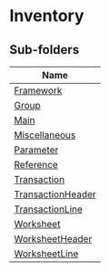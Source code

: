 
# Inventory


## Sub-folders

|Name|
|---|
|[Framework](Framework/README.md)|
|[Group](Group/README.md)|
|[Main](Main/README.md)|
|[Miscellaneous](Miscellaneous/README.md)|
|[Parameter](Parameter/README.md)|
|[Reference](Reference/README.md)|
|[Transaction](Transaction/README.md)|
|[TransactionHeader](TransactionHeader/README.md)|
|[TransactionLine](TransactionLine/README.md)|
|[Worksheet](Worksheet/README.md)|
|[WorksheetHeader](WorksheetHeader/README.md)|
|[WorksheetLine](WorksheetLine/README.md)|



